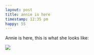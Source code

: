 ```yaml
---
layout: post
title: annie is here
timestamp: 12:35 pm
happy: 55
---
```


Annie is here, this is what she looks like:

![](https://lh3.googleusercontent.com/DZqKzT3MEVbu2GyEuCXQe93HU4pdjfuU8jSf2HW9tR04mjzT8LEHXfekU7wJUz4_ULOJrPOy2gN9PjvPHcqn9gCLdcG4a1kKFBEa2KCDvfq9tuTum1B4a2H2aK-lmu9BlsZlomH-DPfsi9K_RmF3pISJq0dfEIY2TUmVS48BUWMW0-WlxcEoL-6zFAZQMndareWYt8AoVzHgz-f7q4XkX17Et9Q_TMo20yC6b2B4hZ4USbuPsMEFadd_27lWdZW-aQb8JhCdIk5SvNVMa7hAC4sYaNA1g4M3D49OPvZRpHjBcPQ9CtZcFqpOLPkq1UK2N3e3XQc07SGgEvbFrsLV7-ev3jHlyywqMJU4FEH13skmOfhscZmkl5OVtnYMwwUJFwoR6k0ljcOyRUeFhwuUgXxiGe6--xQbah0pMaR-Hg7Liko2wTLSZbpHIrwts41erKKpwV3J6ECn9f7fQIpz9BOh-UrAqnHEIjItOpwkWj1RdmaZIElomCO2o4He-gLEixxNgwSjn-kagDLkAvV_I-2Agm8EoBIHLzmGpm8VxebrYFN5ALi9Lno_NzqLh4v_ttagLOy4knTCquseqOH02N3DxvcW8nVuS8R9sfkMgEy5nyL2cw=w603-h803-no)
